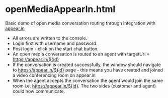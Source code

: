 # openMediaAppearIn.html
Basic demo of open media conversation routing through integration with [appear.in](https://appear.in/)

* All errors are written to the console.
* Login first with username and password.
* Post login - click on the start chat button.
* An open media conversation is routed to an agent with targetUri = https://appear.in/${id}
* If the conversation is created successfully, the window should navigate to https://appear.in/${id} page - this means you have created and joined a video conferencing room on appear.in
* When the agent accepts the conversation the agent would join the same room i.e. https://appear.in/${id}. The two sides (customer and agent) could now communicate.

